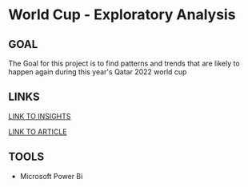 # World Cup - Exploratory Analysis

## GOAL
The Goal for this project is to find patterns and trends that are likely to happen again during this year's Qatar 2022 world cup

## LINKS
[LINK TO INSIGHTS](https://app.powerbi.com/links/neHuvl0p4i?ctid=23c3d449-d0fa-4881-8e4d-892a492c27d8&pbi_source=linkShare)

[LINK TO ARTICLE](https://adewalescrib.hashnode.dev/my-journey-to-becoming-a-data-analyst-continues-project-3)

## TOOLS

* Microsoft Power Bi
